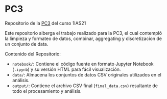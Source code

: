 # PC3
Repositorio de la [PC3](https://alonso-mendoza.github.io/PC3/) del curso 1IAS21

Este repositorio alberga el trabajo realizado para la PC3, el cual contempló la limpieza y formateo de datos, combinar, aggregating y discretizacion de un conjunto de data.

Contenido del Repositorio:
* `notebook/`: Contiene el código fuente en formato Jupyter Notebook (`.ipynb`) y su versión HTML para fácil visualización.
* `data/`: Almacena los conjuntos de datos CSV originales utilizados en el análisis.
* `output/`: Contiene el archivo CSV final (`final_data.csv`) resultante de todo el procesamiento y análisis.
